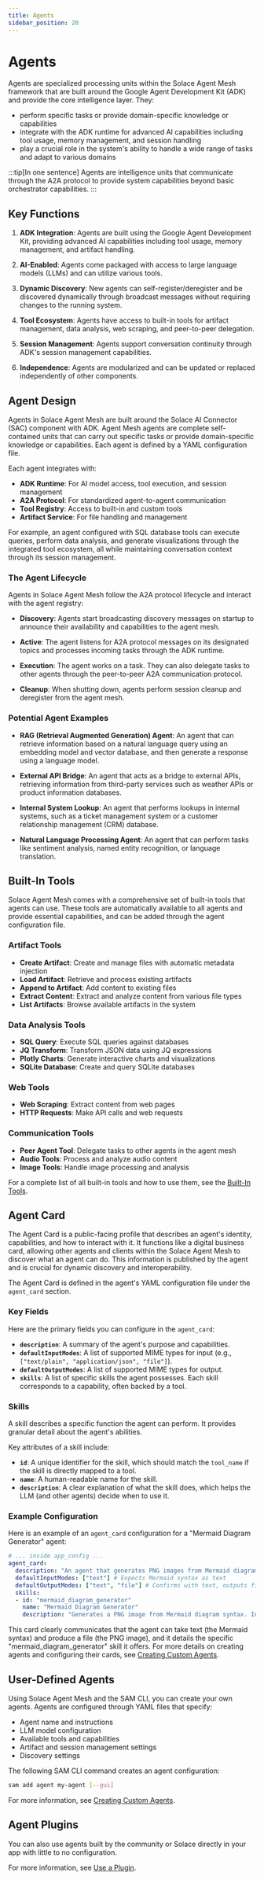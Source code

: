 ```yaml
---
title: Agents
sidebar_position: 20
---
```


# Agents

Agents are specialized processing units within the Solace Agent Mesh framework that are built around the Google Agent Development Kit (ADK) and provide the core intelligence layer. They:

* perform specific tasks or provide domain-specific knowledge or capabilities
* integrate with the ADK runtime for advanced AI capabilities including tool usage, memory management, and session handling
* play a crucial role in the system's ability to handle a wide range of tasks and adapt to various domains

:::tip[In one sentence]
Agents are intelligence units that communicate through the A2A protocol to provide system capabilities beyond basic orchestrator capabilities.
:::

## Key Functions

1. **ADK Integration**: Agents are built using the Google Agent Development Kit, providing advanced AI capabilities including tool usage, memory management, and artifact handling.

2. **AI-Enabled**: Agents come packaged with access to large language models (LLMs) and can utilize various tools.
3. **Dynamic Discovery**: New agents can self-register/deregister and be discovered dynamically through broadcast messages without requiring changes to the running system.

4. **Tool Ecosystem**: Agents have access to built-in tools for artifact management, data analysis, web scraping, and peer-to-peer delegation.

5. **Session Management**: Agents support conversation continuity through ADK's session management capabilities.

6. **Independence**: Agents are modularized and can be updated or replaced independently of other components.


## Agent Design

Agents in Solace Agent Mesh are built around the Solace AI Connector (SAC) component with ADK. Agent Mesh agents are complete self-contained units that can carry out specific tasks or provide domain-specific knowledge or capabilities. Each agent is defined by a YAML configuration file.

Each agent integrates with:
- **ADK Runtime**: For AI model access, tool execution, and session management
- **A2A Protocol**: For standardized agent-to-agent communication
- **Tool Registry**: Access to built-in and custom tools
- **Artifact Service**: For file handling and management


For example, an agent configured with SQL database tools can execute queries, perform data analysis, and generate visualizations through the integrated tool ecosystem, all while maintaining conversation context through its session management.

### The Agent Lifecycle

Agents in Solace Agent Mesh follow the A2A protocol lifecycle and interact with the agent registry:

- **Discovery**: Agents start broadcasting discovery messages on startup to announce their availability and capabilities to the agent mesh.

- **Active**: The agent listens for A2A protocol messages on its designated topics and processes incoming tasks through the ADK runtime.

- **Execution**: The agent works on a task. They can also delegate tasks to other agents through the peer-to-peer A2A communication protocol.

- **Cleanup**: When shutting down, agents perform session cleanup and deregister from the agent mesh.


### Potential Agent Examples

- **RAG (Retrieval Augmented Generation) Agent**: An agent that can retrieve information based on a natural language query using an embedding model and vector database, and then generate a response using a language model.

- **External API Bridge**: An agent that acts as a bridge to external APIs, retrieving information from third-party services such as weather APIs or product information databases.

- **Internal System Lookup**: An agent that performs lookups in internal systems, such as a ticket management system or a customer relationship management (CRM) database.

- **Natural Language Processing Agent**: An agent that can perform tasks like sentiment analysis, named entity recognition, or language translation.


## Built-In Tools

Solace Agent Mesh comes with a comprehensive set of built-in tools that agents can use. These tools are automatically available to all agents and provide essential capabilities, and can be added through the agent configuration file.

### Artifact Tools
- **Create Artifact**: Create and manage files with automatic metadata injection
- **Load Artifact**: Retrieve and process existing artifacts
- **Append to Artifact**: Add content to existing files
- **Extract Content**: Extract and analyze content from various file types
- **List Artifacts**: Browse available artifacts in the system

### Data Analysis Tools
- **SQL Query**: Execute SQL queries against databases
- **JQ Transform**: Transform JSON data using JQ expressions
- **Plotly Charts**: Generate interactive charts and visualizations
- **SQLite Database**: Create and query SQLite databases

### Web Tools
- **Web Scraping**: Extract content from web pages
- **HTTP Requests**: Make API calls and web requests

### Communication Tools
- **Peer Agent Tool**: Delegate tasks to other agents in the agent mesh
- **Audio Tools**: Process and analyze audio content
- **Image Tools**: Handle image processing and analysis

For a complete list of all built-in tools and how to use them, see the [Built-In Tools](../user-guide/builtin-tools/builtin-tools.md).

## Agent Card

The Agent Card is a public-facing profile that describes an agent's identity, capabilities, and how to interact with it. It functions like a digital business card, allowing other agents and clients within the Solace Agent Mesh to discover what an agent can do. This information is published by the agent and is crucial for dynamic discovery and interoperability.

The Agent Card is defined in the agent's YAML configuration file under the `agent_card` section.

### Key Fields

Here are the primary fields you can configure in the `agent_card`:

-   **`description`**: A summary of the agent's purpose and capabilities.
-   **`defaultInputModes`**: A list of supported MIME types for input (e.g., `["text/plain", "application/json", "file"]`).
-   **`defaultOutputModes`**: A list of supported MIME types for output.
-   **`skills`**: A list of specific skills the agent possesses. Each skill corresponds to a capability, often backed by a tool.

### Skills

A skill describes a specific function the agent can perform. It provides granular detail about the agent's abilities.

Key attributes of a skill include:

-   **`id`**: A unique identifier for the skill, which should match the `tool_name` if the skill is directly mapped to a tool.
-   **`name`**: A human-readable name for the skill.
-   **`description`**: A clear explanation of what the skill does, which helps the LLM (and other agents) decide when to use it.

### Example Configuration

Here is an example of an `agent_card` configuration for a "Mermaid Diagram Generator" agent:

```yaml
# ... inside app_config ...
agent_card:
  description: "An agent that generates PNG images from Mermaid diagram syntax."
  defaultInputModes: ["text"] # Expects Mermaid syntax as text
  defaultOutputModes: ["text", "file"] # Confirms with text, outputs file artifact
  skills:
  - id: "mermaid_diagram_generator"
    name: "Mermaid Diagram Generator"
    description: "Generates a PNG image from Mermaid diagram syntax. Input: mermaid_syntax (string), output_filename (string, optional)."
```

This card clearly communicates that the agent can take text (the Mermaid syntax) and produce a file (the PNG image), and it details the specific "mermaid_diagram_generator" skill it offers. For more details on creating agents and configuring their cards, see [Creating Custom Agents](../user-guide/create-agents.md).

## User-Defined Agents

Using Solace Agent Mesh and the SAM CLI, you can create your own agents. Agents are configured through YAML files that specify:

- Agent name and instructions
- LLM model configuration
- Available tools and capabilities
- Artifact and session management settings
- Discovery settings

The following SAM CLI command creates an agent configuration:

```sh
sam add agent my-agent [--gui]
```

For more information, see [Creating Custom Agents](../user-guide/create-agents.md).

## Agent Plugins

You can also use agents built by the community or Solace directly in your app with little to no configuration.

For more information, see [Use a Plugin](./plugins.md#use-a-plugin).

